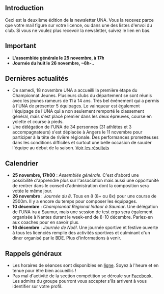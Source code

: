 ## Introduction

Ceci est la deuxième édition de la newsletter UNA. Vous la recevez parce que votre mail figure sur votre licence, ou dans une des listes d'envoi du club. Si vous ne voulez plus recevoir la newsletter, suivez le lien en bas.

## Important

* **L'assemblée générale le 25 novembre, à 17h**
* **Journée du huit le 26 novembre, ~8h-..**

## Dernières actualités

* Ce samedi, 18 novembre UNA a accueilli la première étape du Championnat Jeunes. Plusieurs clubs du département se sont réunis avec les jeunes rameurs de 11 à 14 ans. Très bel événement qui a permis à l'UNA de présenter 5 équipages. Le vainqueur est également l'équipage de l'UNA qui a non seulement remporté le classement général, mais s'est placé premier dans les deux épreuves, course en yolette et course à pieds.
* Une délégation de l'UNA de 34 personnes (31 athlètes et 3 accompagnateurs) s'est déplacée à Angers le 11 novembre pour participer à la tête de rivière régionale. Des performances prometteuses dans les conditions difficiles et surtout une belle occasion de souder l'équipe au début de la saison. [Voir les résultats](http://www.avironpdl.fr/resultats/17-18/Classement-TdR_Angers11nov17.pdf)

## Calendrier

* **25 novembre, 17h00** : *Assemblée générale*. C'est d'abord une possibilité d'apprendre plus sur l'association mais aussi une opportunité de rentrer dans le conseil d'administration dont la composition sera votée le même jour.
* **26 novembre** : *Journée du 8*. Tous en 8 (8+ ou 8x) pour une course de 2500m. Il y a encore du temps pour composer les équipages.
* **10 décembre** : *Championnat Régional Indoor à Saumur*. Une délégation de l'UNA ira à Saumur, mais une session de test ergo sera également organisée à Nantes durant le week-end de 8-10 décembre. Parlez-en aux coaches pour en savoir plus.
* **16 décembre** : *Journée de Noël*. Une journée sportive et festive ouverte à tous les licenciés remplie des activités sportives et culminant d'un diner organisé par le BDE. Plus d'informations à venir.

## Rappels généraux

* Les horaires de séances sont disponibles en [ligne](http://univ-nantes-aviron.fr/horaires). Soyez à l'heure et en tenue pour être bien accueillis !
* Pas mal d'activité de la section compétition se déroule sur [Facebook](https://www.facebook.com/groups/178457672172317/). Les admins du groupe pourront vous accepter s'ils arrivent à vous identifier sur votre profil.
